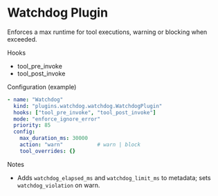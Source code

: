 # Watchdog Plugin

Enforces a max runtime for tool executions, warning or blocking when exceeded.

Hooks
- tool_pre_invoke
- tool_post_invoke

Configuration (example)
```yaml
- name: "Watchdog"
  kind: "plugins.watchdog.watchdog.WatchdogPlugin"
  hooks: ["tool_pre_invoke", "tool_post_invoke"]
  mode: "enforce_ignore_error"
  priority: 85
  config:
    max_duration_ms: 30000
    action: "warn"           # warn | block
    tool_overrides: {}
```

Notes
- Adds `watchdog_elapsed_ms` and `watchdog_limit_ms` to metadata; sets `watchdog_violation` on warn.
